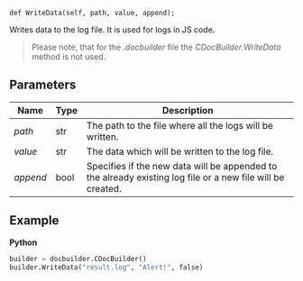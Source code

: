 `def WriteData(self, path, value, append);`

Writes data to the log file. It is used for logs in JS code.

> Please note, that for the *.docbuilder* file the *CDocBuilder.WriteData* method is not used.

## Parameters

| Name     | Type | Description                                                                                                |
| -------- | ---- | ---------------------------------------------------------------------------------------------------------- |
| *path*   | str  | The path to the file where all the logs will be written.                                                   |
| *value*  | str  | The data which will be written to the log file.                                                            |
| *append* | bool | Specifies if the new data will be appended to the already existing log file or a new file will be created. |

## Example

**Python**

``` py
builder = docbuilder.CDocBuilder()
builder.WriteData("result.log", "Alert!", false)
```
